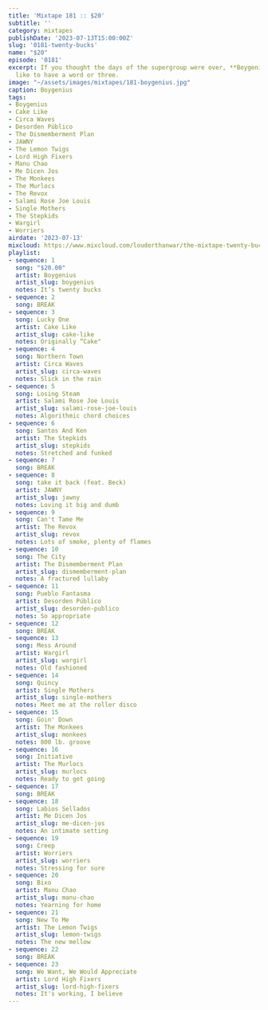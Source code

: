 ```yaml
---
title: 'Mixtape 181 :: $20'
subtitle: ''
category: mixtapes
publishDate: '2023-07-13T15:00:00Z'
slug: '0181-twenty-bucks'
name: "$20"
episode: '0181'
excerpt: If you thought the days of the supergroup were over, **Boygenius** would
  like to have a word or three.
image: "~/assets/images/mixtapes/181-boygenius.jpg"
caption: Boygenius
tags:
- Boygenius
- Cake Like
- Circa Waves
- Desorden Público
- The Dismemberment Plan
- JAWNY
- The Lemon Twigs
- Lord High Fixers
- Manu Chao
- Me Dicen Jos
- The Monkees
- The Murlocs
- The Revox
- Salami Rose Joe Louis
- Single Mothers
- The Stepkids
- Wargirl
- Worriers
airdate: '2023-07-13'
mixcloud: https://www.mixcloud.com/louderthanwar/the-mixtape-twenty-bucks-2023-07-13/
playlist:
- sequence: 1
  song: "$20.00"
  artist: Boygenius
  artist_slug: boygenius
  notes: It’s twenty bucks
- sequence: 2
  song: BREAK
- sequence: 3
  song: Lucky One
  artist: Cake Like
  artist_slug: cake-like
  notes: Originally “Cake"
- sequence: 4
  song: Northern Town
  artist: Circa Waves
  artist_slug: circa-waves
  notes: Slick in the rain
- sequence: 5
  song: Losing Steam
  artist: Salami Rose Joe Louis
  artist_slug: salami-rose-joe-louis
  notes: Algorithmic chord choices
- sequence: 6
  song: Santos And Ken
  artist: The Stepkids
  artist_slug: stepkids
  notes: Stretched and funked
- sequence: 7
  song: BREAK
- sequence: 8
  song: take it back (feat. Beck)
  artist: JAWNY
  artist_slug: jawny
  notes: Loving it big and dumb
- sequence: 9
  song: Can't Tame Me
  artist: The Revox
  artist_slug: revox
  notes: Lots of smoke, plenty of flames
- sequence: 10
  song: The City
  artist: The Dismemberment Plan
  artist_slug: dismemberment-plan
  notes: A fractured lullaby
- sequence: 11
  song: Pueblo Fantasma
  artist: Desorden Público
  artist_slug: desorden-publico
  notes: So appropriate
- sequence: 12
  song: BREAK
- sequence: 13
  song: Mess Around
  artist: Wargirl
  artist_slug: wargirl
  notes: Old fashioned
- sequence: 14
  song: Quincy
  artist: Single Mothers
  artist_slug: single-mothers
  notes: Meet me at the roller disco
- sequence: 15
  song: Goin' Down
  artist: The Monkees
  artist_slug: monkees
  notes: 800 lb. groove
- sequence: 16
  song: Initiative
  artist: The Murlocs
  artist_slug: murlocs
  notes: Ready to get going
- sequence: 17
  song: BREAK
- sequence: 18
  song: Labios Sellados
  artist: Me Dicen Jos
  artist_slug: me-dicen-jos
  notes: An intimate setting
- sequence: 19
  song: Creep
  artist: Worriers
  artist_slug: worriers
  notes: Stressing for sure
- sequence: 20
  song: Bixo
  artist: Manu Chao
  artist_slug: manu-chao
  notes: Yearning for home
- sequence: 21
  song: New To Me
  artist: The Lemon Twigs
  artist_slug: lemon-twigs
  notes: The new mellow
- sequence: 22
  song: BREAK
- sequence: 23
  song: We Want, We Would Appreciate
  artist: Lord High Fixers
  artist_slug: lord-high-fixers
  notes: It's working, I believe
---
```


